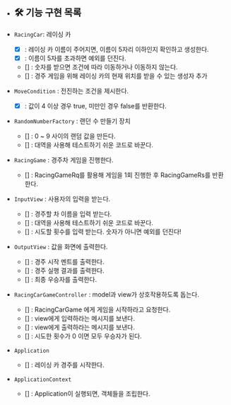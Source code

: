 * ## 🛠 기능 구현 목록

* `RacingCar`: 레이싱 카
    * [x] : 레이싱 카 이름이 주어지면, 이름이 5자리 이하인지 확인하고 생성한다.
    * [x] : 이름이 5자를 초과하면 예외를 던진다.
    * [] : 숫자를 받으면 조건에 따라 이동하거나 이동하지 않는다.
    * [] : 경주 게임을 위해 레이싱 카의 현재 위치를 받을 수 있는 생성자 추가

* `MoveCondition` : 전진하는 조건을 제시한다.
    * [x] : 값이 4 이상 경우 true, 미만인 경우 false를 반환한다.

* `RandomNumberFactory` : 랜던 수 만들기 장치
    * [] : 0 ~ 9 사이의 랜덤 값을 만든다.
    * [] : 대역을 사용해 테스트하기 쉬운 코드로 바꾼다.

* `RacingGame` : 경주차 게임을 진행한다.
    * [] : RacingGameRq를 활용해 게임을 1회 진행한 후 RacingGameRs를 반환한다.

* `InputView` : 사용자의 입력을 받는다.
    * [] : 경주할 차 이름을 입력 받는다.
    * [] : 대역을 사용해 테스트하기 쉬운 코드로 바꾼다.
    * [] : 시도할 횟수를 입력 받는다. 숫자가 아니면 예외를 던진다!

* `OutputView` : 값을 화면에 출력한다.
    * [] : 경주 시작 멘트를 출력한다.
    * [] : 경주 실행 결과를 출력한다.
    * [] : 최종 우승자를 출력한다.

* `RacingCarGameController` : model과 view가 상호작용하도록 돕는다.
    * [] : RacingCarGame 에게 게임을 시작하라고 요청한다.
    * [] : view에게 입력하라는 메시지를 보낸다.
    * [] : view에게 출력하라는 메시지를 보낸다.
    * [] : 시도한 횟수가 0 이면 모두 우승자가 된다.

* `Application`
    * [] : 레이싱 카 경주를 시작한다.

* `ApplicationContext`
    * [] : Application이 실행되면, 객체들을 조립한다.